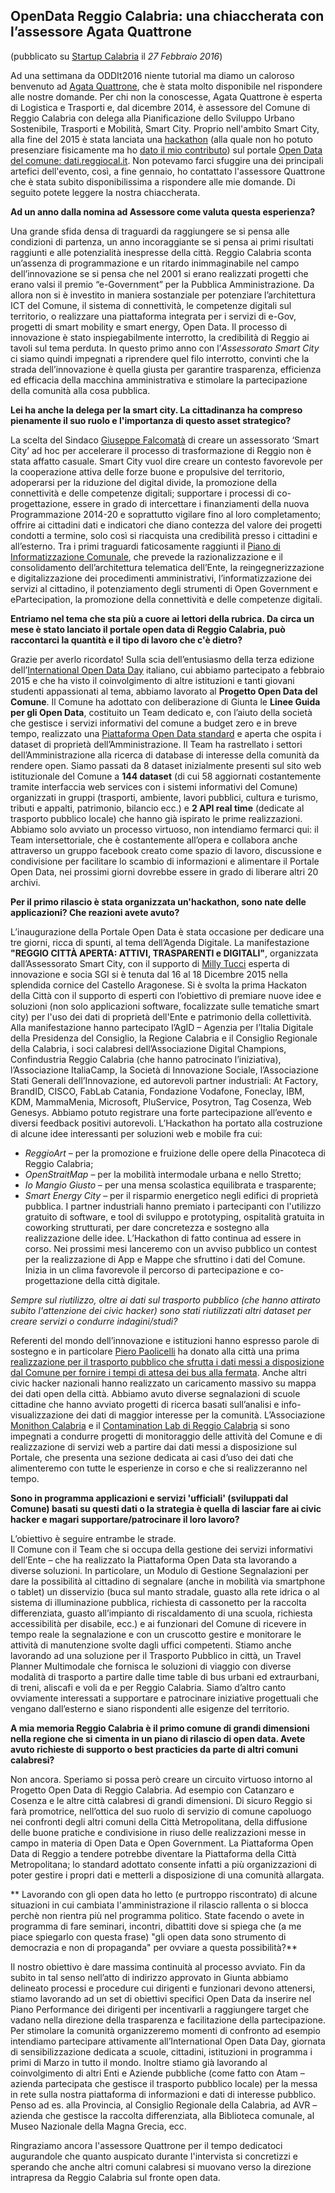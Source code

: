 ## OpenData Reggio Calabria: una chiaccherata con l’assessore Agata Quattrone ##
(pubblicato su [Startup Calabria](http://www.startupcalabria.com/opendata-reggio-calabria-una-chiaccherata-con-lassessore-agata-quattrone/) il *27 Febbraio 2016*)

Ad una settimana da ODDIt2016 niente tutorial ma diamo un caloroso benvenuto ad [Agata Quattrone](http://it.linkedin.com/in/quattroneagata), che è stata molto disponibile nel rispondere alle nostre domande.
Per chi non la conoscesse, Agata Quattrone è esperta di Logistica e Trasporti e, dal dicembre 2014, è assessore del Comune di Reggio Calabria con delega alla Pianificazione dello Sviluppo Urbano Sostenibile, Trasporti e Mobilità, Smart City.
Proprio nell'ambito Smart City, alla fine del 2015 è stata lanciata una [hackathon](https://it.wikipedia.org/wiki/Hackathon) (alla quale non ho potuto presenziare fisicamente ma ho [dato il mio contributo](nicoprocopio.blogspot.it/2015/12/bus-stops-dal-portale-open-data-di.html)) sul portale [Open Data del comune: dati.reggiocal.it](http://dati.reggiocal.it/).
Non potevamo farci sfuggire una dei principali artefici dell'evento, così, a fine gennaio, ho contattato l'assessore Quattrone che è stata subito disponibilissima a rispondere alle mie domande. Di seguito potete leggere la nostra chiaccherata.

**Ad un anno dalla nomina ad Assessore come valuta questa esperienza?**

Una grande sfida densa di traguardi da raggiungere se si pensa alle condizioni di partenza, un anno incoraggiante se si pensa ai primi risultati raggiunti e alle potenzialità inespresse della città.
Reggio Calabria sconta un’assenza di programmazione e un ritardo inimmaginabile nel campo dell’innovazione se si pensa che nel 2001 si erano realizzati progetti che erano valsi il premio “e-Government” per la Pubblica Amministrazione. Da allora non si è investito in maniera sostanziale per potenziare l’architettura ICT del Comune, il sistema di connettività, le competenze digitali sul territorio, o realizzare una piattaforma integrata per i servizi di e-Gov, progetti di smart mobility e smart energy, Open Data. Il processo di innovazione è stato inspiegabilmente interrotto, la credibilità di Reggio ai tavoli sul tema perduta.
In questo primo anno con l’*Assessorato Smart City* ci siamo quindi impegnati a riprendere quel filo interrotto, convinti che la strada dell’innovazione è quella giusta per garantire trasparenza, efficienza ed efficacia della macchina amministrativa e stimolare la partecipazione della comunità alla cosa pubblica.

**Lei ha anche la delega per la smart city. La cittadinanza ha compreso pienamente il suo ruolo e l'importanza di questo asset strategico?**

La scelta del Sindaco [Giuseppe Falcomatà](https://en.wikipedia.org/wiki/Giuseppe_Falcomat%C3%A0) di creare un assessorato ‘Smart City’ ad hoc per accelerare il processo di trasformazione di Reggio non è stata affatto casuale. Smart City vuol dire creare un contesto favorevole per la cooperazione attiva delle forze buone e propulsive del territorio, adoperarsi per la riduzione del digital divide, la promozione della connettività e delle competenze digitali; supportare i processi di co-progettazione, essere in grado di intercettare i finanziamenti della nuova Programmazione 2014-20 e soprattutto vigilare fino al loro completamento; offrire ai cittadini dati e indicatori che diano contezza del valore dei progetti condotti a termine, solo così si riacquista una credibilità presso i cittadini e all’esterno.
Tra i primi traguardi faticosamente raggiunti il [Piano di Informatizzazione Comunale](http://dati.reggiocal.it/?page_id=345), che prevede la razionalizzazione e il consolidamento dell’architettura telematica dell’Ente, la reingegnerizzazione e digitalizzazione dei procedimenti amministrativi, l’informatizzazione dei servizi al cittadino, il potenziamento degli strumenti di Open Government e ePartecipation, la promozione della connettività e delle competenze digitali.

**Entriamo nel tema che sta più a cuore ai lettori della rubrica. Da circa un mese è stato lanciato il portale open data di Reggio Calabria, può raccontarci la quantità e il tipo di lavoro che c'è dietro?**

Grazie per averlo ricordato! Sulla scia dell’entusiasmo della terza edizione dell’[International Open Data Day](http://opendataday.org/) italiano, cui abbiamo partecipato a febbraio 2015 e che ha visto il coinvolgimento di altre istituzioni e tanti giovani studenti appassionati al tema, abbiamo lavorato al **Progetto Open Data del Comune**.
Il Comune ha adottato con deliberazione di Giunta le **Linee Guida per gli Open Data**, costituito un Team dedicato e, con l’aiuto della società che gestisce i servizi informativi del comune a budget zero e in breve tempo, realizzato una [Piattaforma Open Data standard](http://dati.reggiocal.it/) e aperta che ospita i dataset di proprietà dell’Amministrazione. Il Team ha rastrellato i settori dell’Amministrazione alla ricerca di database di interesse della comunità da rendere open. Siamo passati da 8 dataset inizialmente presenti sul sito web istituzionale del Comune a **144 dataset** (di cui 58 aggiornati costantemente tramite interfaccia web services con i sistemi informativi del Comune) organizzati in gruppi (trasporti, ambiente, lavori pubblici, cultura e turismo, tributi e appalti, patrimonio, bilancio ecc.) e **2 API real time** (dedicate al trasporto pubblico locale) che hanno già ispirato le prime realizzazioni. Abbiamo solo avviato un processo virtuoso, non intendiamo fermarci qui: il Team intersettoriale, che è costantemente all’opera e collabora anche attraverso un gruppo facebook creato come spazio di lavoro, discussione e condivisione per facilitare lo scambio di informazioni e alimentare il Portale Open Data, nei prossimi giorni dovrebbe essere in grado di liberare altri 20 archivi.

**Per il primo rilascio è stata organizzata un'hackathon, sono nate delle applicazioni? Che reazioni avete avuto?**

L’inaugurazione della Portale Open Data è stata occasione per dedicare una tre giorni, ricca di spunti, al tema dell’Agenda Digitale. La manifestazione **"REGGIO CITTÀ APERTA: ATTIVI, TRASPARENTI e DIGITALI"**, organizzata dall’Assessorato Smart City, con il supporto di [Milly Tucci](https://it.linkedin.com/in/filomena-milly-tucci-57a9104) esperta di innovazione e socia SGI si è tenuta dal 16 al 18 Dicembre 2015 nella splendida cornice del Castello Aragonese.
Si è svolta la prima Hackaton della Città con il supporto di esperti con l’obiettivo di premiare nuove idee e soluzioni (non solo applicazioni software, focalizzate sulle tematiche smart city) per l'uso dei dati di proprietà dell'Ente e patrimonio della collettività. Alla manifestazione hanno partecipato l’AgID – Agenzia per l’Italia Digitale della Presidenza del Consiglio, la Regione Calabria e il Consiglio Regionale della Calabria, i soci calabresi dell’Associazione Digital Champions, Confindustria Reggio Calabria (che hanno patrocinato l’iniziativa), l’Associazione ItaliaCamp, la Società di Innovazione Sociale, l’Associazione Stati Generali dell’Innovazione, ed autorevoli partner industriali: At Factory, BrandID, CISCO, FabLab Catania, Fondazione Vodafone, Foneclay, IBM, KDM, MammaMenia, Microsoft, PluService, Posytron, Tag Cosenza, Web Genesys. Abbiamo potuto registrare una forte partecipazione all’evento e diversi feedback positivi autorevoli. L’Hackathon ha portato alla costruzione di alcune idee interessanti per soluzioni web e mobile fra cui:
- *ReggioArt* – per la promozione e fruizione delle opere della Pinacoteca di Reggio Calabria;
- *OpenStraitMap* – per la mobilità intermodale urbana e nello Stretto;
- *Io Mangio Giusto* – per una mensa scolastica  equilibrata e trasparente;
- *Smart Energy City* – per il risparmio energetico negli edifici di proprietà pubblica.
I partner industriali hanno premiato i partecipanti con l'utilizzo gratuito di software, e tool di sviluppo e prototyping, ospitalità gratuita in coworking strutturati, per dare concretezza e sostegno alla realizzazione delle idee. L’Hackathon di fatto continua ad essere in corso. Nei prossimi mesi lanceremo con un avviso pubblico un contest per la realizzazione di App e Mappe che sfruttino i dati del Comune. Inizia in un clima favorevole il percorso di partecipazione e co-progettazione della città digitale.

*Sempre sul riutilizzo, oltre ai dati sul trasporto pubblico (che hanno attirato subito l'attenzione dei civic hacker) sono stati riutilizzati altri dataset per creare servizi o condurre indagini/studi?*

Referenti del mondo dell’innovazione e istituzioni hanno espresso parole di sostegno e in particolare [Piero Paolicelli](http://www.piersoft.it/) ha donato alla città una prima [realizzazione per il trasporto pubblico che sfrutta i dati messi a disposizione dal Comune per fornire i tempi di attesa dei bus alla fermata](http://www.piersoft.it/reggiocaltrasporti/). Anche altri civic hacker nazionali hanno realizzato un caricamento massivo su mappa dei dati open della città. Abbiamo avuto diverse segnalazioni di scuole cittadine che hanno avviato progetti di ricerca basati sull’analisi e info-visualizzazione dei dati di maggior interesse per la comunità. L’Associazione [Monithon Calabria](http://www.monithoncalabria.it/) e il [Contamination Lab di Reggio Calabria](https://www.facebook.com/clabreggio) si sono impegnati a condurre progetti di monitoraggio delle attività del Comune e di realizzazione di servizi web a partire dai dati messi a disposizione sul Portale, che presenta una sezione dedicata ai casi d’uso dei dati che alimenteremo con tutte le esperienze in corso e che si realizzeranno nel tempo.

**Sono in programma applicazioni e servizi 'ufficiali' (sviluppati dal Comune) basati su questi dati o la strategia è quella di lasciar fare ai civic hacker e magari supportare/patrocinare il loro lavoro?**

L’obiettivo è seguire entrambe le strade.  
Il Comune con il Team che si occupa della gestione dei servizi informativi dell’Ente – che ha realizzato la Piattaforma Open Data sta lavorando a diverse soluzioni. In particolare, un Modulo di Gestione Segnalazioni per dare la possibilità al cittadino di segnalare (anche in mobilità via smartphone o tablet) un disservizio (buca sul manto stradale, guasto alla rete idrica o al sistema di illuminazione pubblica, richiesta di cassonetto per la raccolta differenziata, guasto all’impianto di riscaldamento di una scuola, richiesta accessibilità per disabile, ecc.) e ai funzionari del Comune di ricevere in tempo reale la segnalazione e con un cruscotto gestire e monitorare le attività di manutenzione svolte dagli uffici competenti.
Stiamo anche lavorando ad una soluzione per il Trasporto Pubblico in città, un Travel Planner Multimodale che fornisca le soluzioni di viaggio con diverse modalità di trasporto a partire dalle time table di bus urbani ed extraurbani, di treni, aliscafi e voli da e per Reggio Calabria.
Siamo d’altro canto ovviamente interessati a supportare e patrocinare iniziative progettuali che vengano dall’esterno e siano rispondenti alle esigenze del territorio.

**A mia memoria Reggio Calabria è il primo comune di grandi dimensioni nella regione che si cimenta in un piano di rilascio di open data. Avete avuto richieste di supporto o best practicies da parte di altri comuni calabresi?**

Non ancora. Speriamo si possa però creare un circuito virtuoso intorno al Progetto Open Data di Reggio Calabria. Ad esempio con Catanzaro e Cosenza e le altre città calabresi di grandi dimensioni. Di sicuro Reggio si farà promotrice, nell’ottica del suo ruolo di servizio di comune capoluogo nei confronti degli altri comuni della Città Metropolitana, della diffusione delle buone pratiche e condivisione in riuso delle realizzazioni messe in campo in materia di Open Data e Open Government. La Piattaforma Open Data di Reggio a tendere potrebbe diventare la Piattaforma della Città Metropolitana; lo standard adottato consente infatti a più organizzazioni di poter gestire i propri dati e metterli a disposizione di una comunità allargata.

** Lavorando con gli open data ho letto (e purtroppo riscontrato) di alcune situazioni in cui cambiata l'amministrazione il rilascio rallenta o si blocca perchè non rientra più nel programma politico. State facendo o avete in programma di fare seminari, incontri, dibattiti dove si spiega che (a me piace spiegarlo con questa frase) "gli open data sono strumento di democrazia e non di propaganda" per ovviare a questa possibilità?**

Il nostro obiettivo è dare massima continuità al processo avviato. Fin da subito in tal senso nell’atto di indirizzo approvato in Giunta abbiamo delineato processi e procedure cui dirigenti e funzionari devono attenersi, stiamo lavorando ad un set di obiettivi specifici Open Data da inserire nel Piano Performance dei dirigenti per incentivarli a raggiungere target che vadano nella direzione della trasparenza e facilitazione della partecipazione. Per stimolare la comunità organizzeremo momenti di confronto ad esempio intendiamo partecipare attivamente all’International Open Data Day, giornata di sensibilizzazione dedicata a scuole, cittadini, istituzioni in programma i primi di Marzo in tutto il mondo. Inoltre stiamo già lavorando al coinvolgimento di altri Enti e Aziende pubbliche (come fatto con Atam – azienda partecipata che gestisce il trasporto pubblico locale) per la messa in rete sulla nostra piattaforma di informazioni e dati di interesse pubblico. Penso ad es. alla Provincia, al Consiglio Regionale della Calabria, ad AVR – azienda che gestisce la raccolta differenziata, alla Biblioteca comunale, al Museo Nazionale della Magna Grecia, ecc.

Ringraziamo ancora l'assessore Quattrone per il tempo dedicatoci augurandole che quanto auspicato durante l'intervista si concretizzi e sperando che anche altri comuni calabresi si muovano verso la direzione intrapresa da Reggio Calabria sul fronte open data. 
